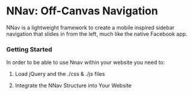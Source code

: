 # NNav: Off-Canvas Navigation

NNav is a lightweight framework to create a mobile inspired sidebar navigation
that slides in from the left, much like the native Facebook app.

### Getting Started

In order to be able to use Nnav within your website you need to:
 1. Load jQuery and the ./css & ./js files
 2. Integrate the NNav Structure into Your Website

    <link rel="stylesheet" href="./css/nnav.css" type="text/css" />
    <script type="text/javascript" src="./js/nnav.jquery.js"></script>